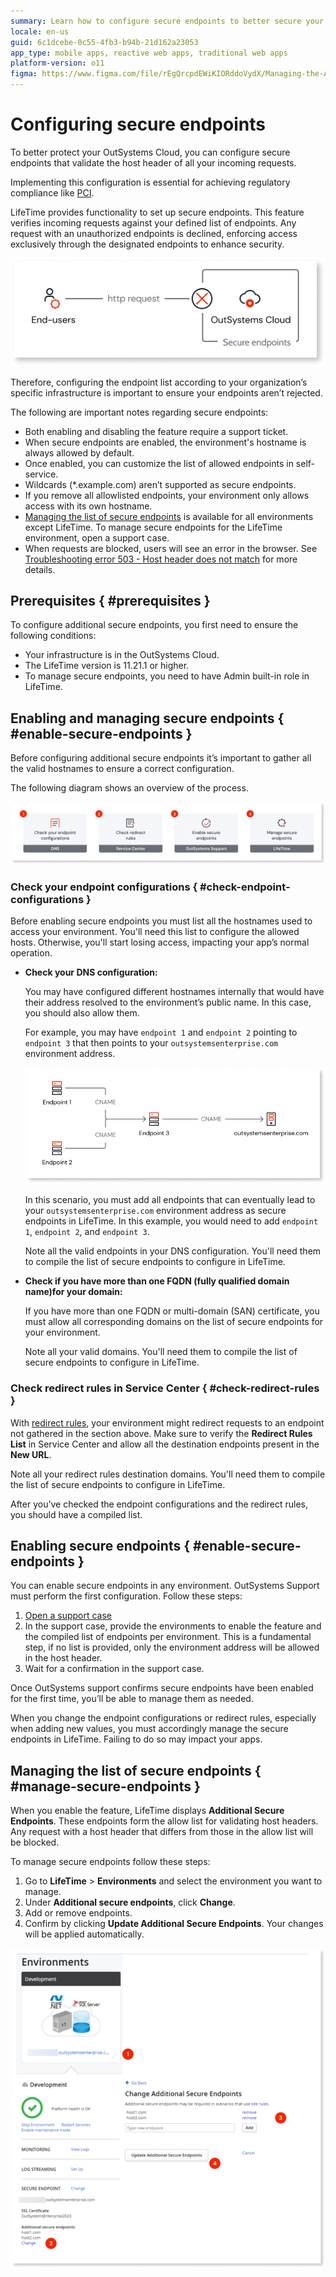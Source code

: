 ```yaml
---
summary: Learn how to configure secure endpoints to better secure your OutSystems Cloud environments.
locale: en-us
guid: 6c1dcebe-0c55-4fb3-b94b-21d162a23053
app_type: mobile apps, reactive web apps, traditional web apps
platform-version: o11
figma: https://www.figma.com/file/rEgQrcpdEWiKIORddoVydX/Managing-the-Applications-Lifecycle?type=design&node-id=3492-399&mode=design&t=POXL6zLzKO5sOwUF-0
---
```


# Configuring secure endpoints

To better protect your OutSystems Cloud, you can configure secure endpoints that validate the host header of all your incoming requests.

Implementing this configuration is essential for achieving regulatory compliance like [PCI](https://www.outsystems.com/tk/redirect?g=1fcf38a0-15c1-486a-b022-a9d21dea89b6).

LifeTime provides functionality to set up secure endpoints. This feature verifies incoming requests against your defined list of endpoints. Any request with an unauthorized endpoints is declined, enforcing access exclusively through the designated endpoints to enhance security.

![Diagram showing the functionality of secure endpoints in OutSystems Cloud.](images/secured-endpoints-diag.png "Secured Endpoints Diagram")

Therefore, configuring the endpoint list according to your organization’s specific infrastructure is important to ensure your endpoints aren’t rejected.

The following are important notes regarding secure endpoints:

* Both enabling and disabling the feature require a support ticket.
* When secure endpoints are enabled, the environment's hostname is always allowed by default.
* Once enabled, you can customize the list of allowed endpoints in self-service.
* Wildcards (*.example.com) aren’t supported as secure endpoints.
* If you remove all allowlisted endpoints, your environment only allows access with its own hostname.
* [Managing the list of secure endpoints](#manage-secure-endpoints) is available for all environments except LifeTime. To manage secure endpoints for the LifeTime environment, open a support case.
* When requests are blocked, users will see an error in the browser. See [Troubleshooting error 503 - Host header does not match](https://www.outsystems.com/tk/redirect?g=c9a42528-9c9c-471c-aded-e5c2a0aef08e) for more details.


## Prerequisites { #prerequisites }

To configure additional secure endpoints, you first need to ensure the following conditions:

* Your infrastructure is in the OutSystems Cloud.
* The LifeTime version is 11.21.1 or higher.
* To manage secure endpoints, you need to have Admin built-in role in LifeTime.


## Enabling and managing secure endpoints { #enable-secure-endpoints }

Before configuring additional secure endpoints it’s important to gather all the valid hostnames to ensure a correct configuration.

The following diagram shows an overview of the process.

![Process overview diagram for enabling and managing secure endpoints, with steps including checking endpoint configurations, checking redirect rules, enabling secure endpoints, and managing secure endpoints.](images/hh-protect-process-diag.png "Host Header Protection Process Overview")


### Check your endpoint configurations { #check-endpoint-configurations }

<div class="warning" markdown="1">

Before enabling secure endpoints you must list all the hostnames used to access your environment. You'll need this list to configure the allowed hosts. Otherwise, you'll start losing access, impacting your app’s normal operation. 

</div>


* **Check your DNS configuration:**

    You may have configured different hostnames internally that would have their address resolved to the environment’s public name. In this case, you should also allow them.

    For example, you may have `endpoint 1` and `endpoint 2` pointing to `endpoint 3` that then points to your `outsystemsenterprise.com` environment address.

    ![Diagram depicting DNS configuration with multiple endpoints pointing to an OutSystems environment address, illustrating the need to add all endpoints as secure in LifeTime.](images/dns-config-diag.png "DNS Configuration Diagram")

    In this scenario, you must add all endpoints that can eventually lead to your `outsystemsenterprise.com` environment address as secure endpoints in LifeTime. In this example, you would need to add `endpoint 1`, `endpoint 2`, and `endpoint 3`.

    <div class="info" markdown="1">

    Note all the valid endpoints in your DNS configuration. You'll need them to compile the list of secure endpoints to configure in LifeTime.

    </div>

* **Check if you have more than one FQDN (fully qualified domain name)for your domain:**

    If you have more than one FQDN or multi-domain (SAN) certificate, you must allow all corresponding domains on the list of secure endpoints for your environment.

    <div class="info" markdown="1">

    Note all your valid domains. You'll need them to compile the list of secure endpoints to configure in LifeTime.


    </div>

### Check redirect rules in Service Center { #check-redirect-rules }

With [redirect rules](../../develop/seo/seo-friendly-url-traditional.md#redirect-rules), your environment might redirect requests to an endpoint not gathered in the section above. Make sure to verify the **Redirect Rules List**  in Service Center and allow all the destination endpoints present in the **New URL**.

<div class="info" markdown="1">

Note all your redirect rules destination domains. You'll need them to compile the list of secure endpoints to configure in LifeTime.


</div>


After you’ve checked the endpoint configurations and the redirect rules, you should have a compiled list.


## Enabling secure endpoints { #enable-secure-endpoints }

You can enable secure endpoints in any environment. OutSystems Support must perform the first configuration. Follow these steps:

1. [Open a support case](https://www.outsystems.com/support/portal/open-support-case)
1. In the support case, provide the environments to enable the feature and the compiled list of endpoints per environment. This is a fundamental step, if no list is provided, only the environment address will be allowed in the host header.
1. Wait for a confirmation in the support case.


Once OutSystems support confirms secure endpoints have been enabled for the first time, you’ll be able to manage them as needed.

<div class="warning" markdown="1">

When you change the endpoint configurations or redirect rules, especially when adding new values, you must accordingly manage the secure endpoints in LifeTime. Failing to do so may impact your apps.

</div>

## Managing the list of secure endpoints { #manage-secure-endpoints } 

When you enable the feature, LifeTime displays **Additional Secure Endpoints**. These endpoints form the allow list for validating host headers. Any request with a host header that differs from those in the allow list will be blocked.

To manage secure endpoints follow these steps:

1. Go to **LifeTime** > **Environments** and select the environment you want to manage.
1. Under **Additional secure endpoints**, click **Change**.
1. Add or remove endpoints.
1. Confirm by clicking **Update Additional Secure Endpoints**. Your changes will be applied automatically.


![Screenshot of the LifeTime interface for managing additional secure endpoints, showing where to add or remove endpoints and update settings.](images/manage-endpoints-lt.png "Managing Secure Endpoints in LifeTime")

